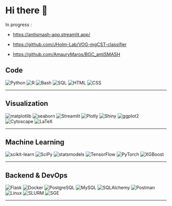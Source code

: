 # Hi there 👋

In progress :

- https://antismash-app.streamlit.app/

- https://github.com/JHolm-Lab/VOG-mgCST-classifier

- https://github.com/AmauryMaros/BGC_antiSMASH

<!--
## Projects

- vog-mgCSTs : https://github.com/JHolm-Lab/VOG-mgCST-classifier
- VIRGO2 : https://www.biorxiv.org/content/10.1101/2025.03.04.641479v1
- antiSMASH : https://github.com/AmauryMaros/BGC_antiSMASH
---
-->

## Code

![Python](https://img.shields.io/badge/Python-3776AB?style=flat&logo=python&logoColor=white)
![R](https://img.shields.io/badge/R-276DC3?style=flat&logo=r&logoColor=white)
![Bash](https://img.shields.io/badge/Bash-121011?style=flat&logo=gnubash&logoColor=white)
![SQL](https://img.shields.io/badge/SQL-025E8C?style=flat)
![HTML](https://img.shields.io/badge/HTML5-E34F26?style=flat&logo=html5&logoColor=white)
![CSS](https://img.shields.io/badge/CSS3-1572B6?style=flat&logo=css3&logoColor=white)

---

## Visualization

![matplotlib](https://img.shields.io/badge/matplotlib-3776AB?style=flat&logo=python&logoColor=white)
![seaborn](https://img.shields.io/badge/seaborn-4C72B0?style=flat&logo=python&logoColor=white)
![Streamlit](https://img.shields.io/badge/Streamlit-FF4B4B?style=flat&logo=streamlit&logoColor=white)
![Plotly](https://img.shields.io/badge/Plotly-3F4F75?style=flat&logo=plotly&logoColor=white)
![Shiny](https://img.shields.io/badge/Shiny-009EDA?style=flat&logo=r&logoColor=white)
![ggplot2](https://img.shields.io/badge/ggplot2-1B9E77?style=flat&logo=r&logoColor=white)
![Cytoscape](https://img.shields.io/badge/Cytoscape-253494?style=flat)
![LaTeX](https://img.shields.io/badge/LaTeX-008080?style=flat&logo=latex&logoColor=white)

---

## Machine Learning

![scikit-learn](https://img.shields.io/badge/scikit--learn-F7931E?style=flat&logo=scikit-learn&logoColor=white)
![SciPy](https://img.shields.io/badge/SciPy-8CAAE6?style=flat&logo=scipy&logoColor=white)
![statsmodels](https://img.shields.io/badge/statsmodels-323755?style=flat)
![TensorFlow](https://img.shields.io/badge/TensorFlow-FF6F00?style=flat&logo=tensorflow&logoColor=white)
![PyTorch](https://img.shields.io/badge/PyTorch-EE4C2C?style=flat&logo=pytorch&logoColor=white)
![XGBoost](https://img.shields.io/badge/XGBoost-0072C6?style=flat)

---

## Backend & DevOps

![Flask](https://img.shields.io/badge/Flask-000000?style=flat&logo=flask&logoColor=white)
![Docker](https://img.shields.io/badge/Docker-2496ED?style=flat&logo=docker&logoColor=white)
![PostgreSQL](https://img.shields.io/badge/PostgreSQL-4169E1?style=flat&logo=postgresql&logoColor=white)
![MySQL](https://img.shields.io/badge/MySQL-4479A1?style=flat&logo=mysql&logoColor=white)
![SQLAlchemy](https://img.shields.io/badge/SQLAlchemy-FF0000?style=flat&logo=sqlalchemy&logoColor=white)
![Postman](https://img.shields.io/badge/Postman-FF6C37?style=flat&logo=postman&logoColor=white)
![Linux](https://img.shields.io/badge/Linux-FCC624?style=flat&logo=linux&logoColor=black)
![SLURM](https://img.shields.io/badge/SLURM-222222?style=flat)
![SGE](https://img.shields.io/badge/SGE-222222?style=flat)

---

